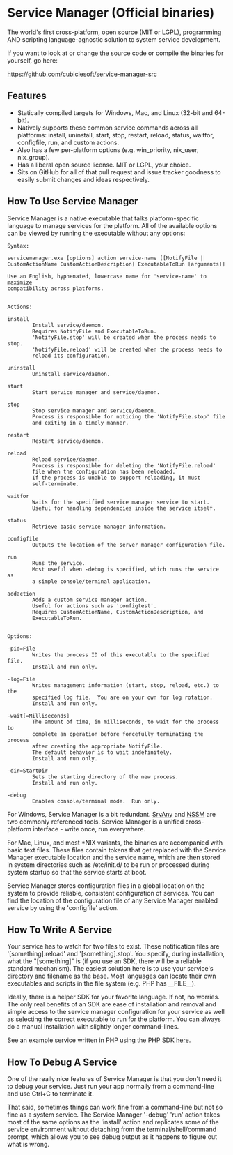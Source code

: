Service Manager (Official binaries)
===================================

The world's first cross-platform, open source (MIT or LGPL), programming AND scripting language-agnostic solution to system service development.

If you want to look at or change the source code or compile the binaries for yourself, go here:

https://github.com/cubiclesoft/service-manager-src

Features
--------

* Statically compiled targets for Windows, Mac, and Linux (32-bit and 64-bit).
* Natively supports these common service commands across all platforms:  install, uninstall, start, stop, restart, reload, status, waitfor, configfile, run, and custom actions.
* Also has a few per-platform options (e.g. win_priority, nix_user, nix_group).
* Has a liberal open source license.  MIT or LGPL, your choice.
* Sits on GitHub for all of that pull request and issue tracker goodness to easily submit changes and ideas respectively.

How To Use Service Manager
--------------------------

Service Manager is a native executable that talks platform-specific language to manage services for the platform.  All of the available options can be viewed by running the executable without any options:

````
Syntax:

servicemanager.exe [options] action service-name [[NotifyFile | CustomActionName CustomActionDescription] ExecutableToRun [arguments]]

Use an English, hyphenated, lowercase name for 'service-name' to maximize
compatibility across platforms.


Actions:

install
        Install service/daemon.
        Requires NotifyFile and ExecutableToRun.
        'NotifyFile.stop' will be created when the process needs to stop.
        'NotifyFile.reload' will be created when the process needs to
        reload its configuration.

uninstall
        Uninstall service/daemon.

start
        Start service manager and service/daemon.

stop
        Stop service manager and service/daemon.
        Process is responsible for noticing the 'NotifyFile.stop' file
        and exiting in a timely manner.

restart
        Restart service/daemon.

reload
        Reload service/daemon.
        Process is responsible for deleting the 'NotifyFile.reload'
        file when the configuration has been reloaded.
        If the process is unable to support reloading, it must
        self-terminate.

waitfor
        Waits for the specified service manager service to start.
        Useful for handling dependencies inside the service itself.

status
        Retrieve basic service manager information.

configfile
        Outputs the location of the server manager configuration file.

run
        Runs the service.
        Most useful when -debug is specified, which runs the service as
        a simple console/terminal application.

addaction
        Adds a custom service manager action.
        Useful for actions such as 'configtest'.
        Requires CustomActionName, CustomActionDescription, and
        ExecutableToRun.


Options:

-pid=File
        Writes the process ID of this executable to the specified file.
        Install and run only.

-log=File
        Writes management information (start, stop, reload, etc.) to the
        specified log file.  You are on your own for log rotation.
        Install and run only.

-wait[=Milliseconds]
        The amount of time, in milliseconds, to wait for the process to
        complete an operation before forcefully terminating the process
        after creating the appropriate NotifyFile.
        The default behavior is to wait indefinitely.
        Install and run only.

-dir=StartDir
        Sets the starting directory of the new process.
        Install and run only.

-debug
        Enables console/terminal mode.  Run only.
````

For Windows, Service Manager is a bit redundant.  [SrvAny](https://support.microsoft.com/en-us/kb/137890) and [NSSM](https://nssm.cc/) are two commonly referenced tools.  Service Manager is a unified cross-platform interface - write once, run everywhere.

For Mac, Linux, and most *NIX variants, the binaries are accompanied with basic text files.  These files contain tokens that get replaced with the Service Manager executable location and the service name, which are then stored in system directories such as /etc/init.d/ to be run or processed during system startup so that the service starts at boot.

Service Manager stores configuration files in a global location on the system to provide reliable, consistent configuration of services.  You can find the location of the configuration file of any Service Manager enabled service by using the 'configfile' action.

How To Write A Service
----------------------

Your service has to watch for two files to exist.  These notification files are '\[something\].reload' and '\[something\].stop'.  You specify, during installation, what the "\[something\]" is (if you use an SDK, there will be a reliable standard mechanism).  The easiest solution here is to use your service's directory and filename as the base.  Most languages can locate their own executables and scripts in the file system (e.g. PHP has \_\_FILE\_\_).

Ideally, there is a helper SDK for your favorite language.  If not, no worries.  The only real benefits of an SDK are ease of installation and removal and simple access to the service manager configuration for your service as well as selecting the correct executable to run for the platform.  You can always do a manual installation with slightly longer command-lines.

See an example service written in PHP using the PHP SDK [here](https://github.com/cubiclesoft/service-manager-src/blob/master/test_service.php).

How To Debug A Service
----------------------

One of the really nice features of Service Manager is that you don't need it to debug your service.  Just run your app normally from a command-line and use Ctrl+C to terminate it.

That said, sometimes things can work fine from a command-line but not so fine as a system service.  The Service Manager '-debug' 'run' action takes most of the same options as the 'install' action and replicates some of the service environment without detaching from the terminal/shell/command prompt, which allows you to see debug output as it happens to figure out what is wrong.
